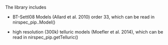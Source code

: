 The library includes 

* BT-Settl08 Models (Allard et al. 2010) order 33, which can be read in nirspec_pip..Model()

* high resolution (300k) telluric models (Moefler et al. 2014), which can be read in nirspec_pip.getTelluric()
